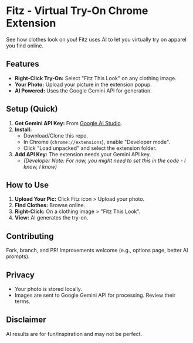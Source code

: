 # Fitz - Virtual Try-On Chrome Extension

See how clothes look on you! Fitz uses AI to let you virtually try on apparel you find online.

## Features

* **Right-Click Try-On:** Select "Fitz This Look" on any clothing image.
* **Your Photo:** Upload your picture in the extension popup.
* **AI Powered:** Uses the Google Gemini API for generation.

## Setup (Quick)

1.  **Get Gemini API Key:** From [Google AI Studio](https://aistudio.google.com/app/apikey).
2.  **Install:**
    * Download/Clone this repo.
    * In Chrome (`chrome://extensions`), enable "Developer mode".
    * Click "Load unpacked" and select the extension folder.
3.  **Add API Key:** The extension needs your Gemini API key.
    * *(Developer Note: For now, you might need to set this in the code - I know, I know)*

## How to Use

1.  **Upload Your Pic:** Click Fitz icon > Upload your photo.
2.  **Find Clothes:** Browse online.
3.  **Right-Click:** On a clothing image > "Fitz This Look".
4.  **View:** AI generates the try-on.

## Contributing

Fork, branch, and PR! Improvements welcome (e.g., options page, better AI prompts).

## Privacy

* Your photo is stored locally.
* Images are sent to Google Gemini API for processing. Review their terms.

## Disclaimer

AI results are for fun/inspiration and may not be perfect.
